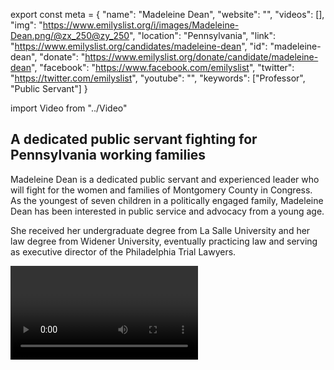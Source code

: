 export const meta = {
  "name": "Madeleine Dean",
  "website": "",
  "videos": [],
  "img": "https://www.emilyslist.org/i/images/Madeleine-Dean.png/@zx_250@zy_250",
  "location": "Pennsylvania",
  "link": "https://www.emilyslist.org/candidates/madeleine-dean",
  "id": "madeleine-dean",
  "donate": "https://www.emilyslist.org/donate/candidate/madeleine-dean",
  "facebook": "https://www.facebook.com/emilyslist",
  "twitter": "https://twitter.com/emilyslist",
  "youtube": "",
  "keywords": ["Professor", "Public Servant"]
}

import Video from "../Video"

## A dedicated public servant fighting for Pennsylvania working families

Madeleine Dean is a dedicated public servant and experienced leader who will fight for the women and families of Montgomery County in Congress. As the youngest of seven children in a politically engaged family, Madeleine Dean has been interested in public service and advocacy from a young age.

She received her undergraduate degree from La Salle University and her law degree from Widener University, eventually practicing law and serving as executive director of the Philadelphia Trial Lawyers.

<Video id="fuHTsZfxgg8" />

Madeleine served as an **assistant professor at La Salle University** for over a decade and then as a **local township commissioner**, writing as a contributor to local daily newspapers along the way.

She was elected to be a **state representative** in 2012 and has served in Harrisburg since then. Madeleine lives in Jenkintown, Abington Township with her husband and has three grown sons and one granddaughter.


## An experienced leader dedicated to expanding economic opportunity

Madeleine is running to fight to expand economic opportunity and to help create good-paying jobs for hardworking Pennsylvanians. Since her election to the state House six years ago, Madeleine has been a champion for progressive policies including access to health care, funding for public education, combating gun violence and more. “I have been proud to stand up for working people in Harrisburg […] I want to continue those efforts in Washington,” she has said. Madeleine also serves on the Pennsylvania Commission for Women and advises the governor on policies that affect women, ranging from expanding economic opportunities to supporting mentorship programs. “Montgomery County needs a progressive woman in Congress to shape our American future!” she has said.

## An open seat and a critical Democratic hold in the fight to take back the House

Madeleine is running for a critical redistricted open seat. Pennsylvania currently has the largest congressional delegation that is all men, and when elected, Madeleine will give the millions of Pennsylvania women a new voice in Washington. “We have a Republican-controlled Congress that isn't doing its part to hold Donald Trump accountable,” she has said. With control of the House at stake this year, this race is a must-win for Democrats, and Madeleine is the only candidate who has what it takes to win. Madeleine is a champion for working families and has the full support of the EMILY’s List community.

